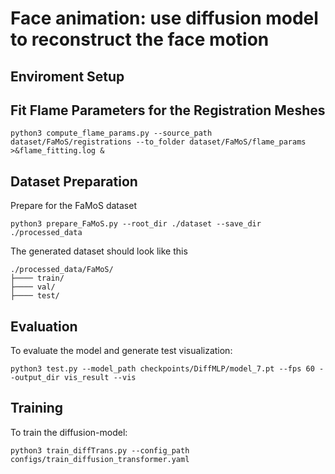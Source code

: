 # Face animation: use diffusion model to reconstruct the face motion

## Enviroment Setup

## Fit Flame Parameters for the Registration Meshes
```
python3 compute_flame_params.py --source_path dataset/FaMoS/registrations --to_folder dataset/FaMoS/flame_params >&flame_fitting.log &
```

## Dataset Preparation

Prepare for the FaMoS dataset

```
python3 prepare_FaMoS.py --root_dir ./dataset --save_dir ./processed_data
```
The generated dataset should look like this
```
./processed_data/FaMoS/
├──── train/
├──── val/
├──── test/
```

## Evaluation

To evaluate the model and generate test visualization:
```
python3 test.py --model_path checkpoints/DiffMLP/model_7.pt --fps 60 --output_dir vis_result --vis
```

## Training
To train the diffusion-model:
```
python3 train_diffTrans.py --config_path configs/train_diffusion_transformer.yaml
```